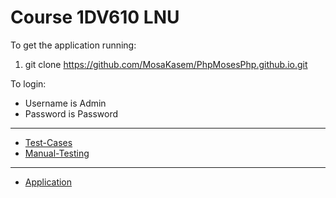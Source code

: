 # Course 1DV610 LNU

To get the application running:
1. git clone https://github.com/MosaKasem/PhpMosesPhp.github.io.git

To login:
* Username is Admin
* Password is Password

***

* [Test-Cases](https://github.com/MosaKasem/PhpMosesPhp.github.io/wiki/TestCases)
* [Manual-Testing](https://github.com/MosaKasem/PhpMosesPhp.github.io/wiki/Manual-testing)

*** 

* [Application](http://167.99.47.160)
